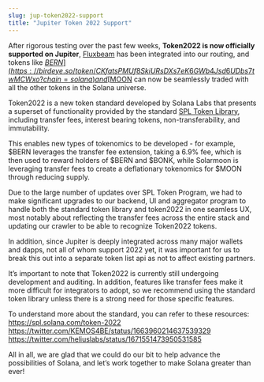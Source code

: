 ```yaml
---
slug: jup-token2022-support
title: "Jupiter Token 2022 Support"
---
```


After rigorous testing over the past few weeks, **Token2022 is now officially supported on Jupiter**, [Fluxbeam](https://fluxbeam.xyz/) has been integrated into our routing, and tokens like [$BERN](https://birdeye.so/token/CKfatsPMUf8SkiURsDXs7eK6GWb4Jsd6UDbs7twMCWxo?chain=solana) and [$MOON](https://birdeye.so/token/2kMpEJCZL8vEDZe7YPLMCS9Y3WKSAMedXBn7xHPvsWvi?chain=solana) can now be seamlessly traded with all the other tokens in the Solana universe. 

Token2022 is a new token standard developed by Solana Labs that presents a superset of functionality provided by the standard [SPL Token Library](https://spl.solana.com/token), including transfer fees, interest bearing tokens, non-transferability, and immutability. 

This enables new types of tokenomics to be developed - for example, $BERN leverages the transfer fee extension, taking a 6.9% fee, which is then used to reward holders of $BERN and $BONK, while Solarmoon is leveraging transfer fees to create a deflationary tokenomics for $MOON through reducing supply.

Due to the large number of updates over SPL Token Program, we had to make significant upgrades to our backend, UI and aggregator program to handle both the standard token library and token2022 in one seamless UX, most notably about reflecting the transfer fees across the entire stack and updating our crawler to be able to recognize Token2022 tokens.

In addition, since Jupiter is deeply integrated across many major wallets and dapps, not all of whom support 2022 yet, it was important for us to break this out into a separate token list api as not to affect existing partners.

It’s important to note that Token2022 is currently still undergoing development and auditing. In addition, features like transfer fees make it more difficult for integrators to adopt, so we recommend using the standard token library unless there is a strong need for those specific features.

To understand more about the standard, you can refer to these resources:
https://spl.solana.com/token-2022
https://twitter.com/KEMOS4BE/status/1663960214637539329
https://twitter.com/heliuslabs/status/1671551473950531585 

All in all, we are glad that we could do our bit to help advance the possibilities of Solana, and let’s work together to make Solana greater than ever!